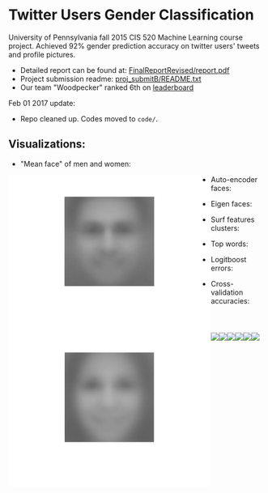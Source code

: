 # Twitter Users Gender Classification

University of Pennsylvania fall 2015 CIS 520 Machine Learning course project. Achieved 92% gender prediction accuracy on twitter users' tweets and profile pictures.

- Detailed report can be found at: [FinalReportRevised/report.pdf](FinalReportRevised/report.pdf)
- Project submission readme: [proj_submitB/README.txt](proj_submitB/README.txt)
- Our team "Woodpecker" ranked 6th on [leaderboard](http://www.seas.upenn.edu/~cis520/fall15/leaderboard.html)


Feb 01 2017 update:

- Repo cleaned up. Codes moved to `code/`.





## Visualizations:

- "Mean face" of men and women:

<img width="400px" style="float: left;" src="imgs/m_mean.jpg"> <img width="400px" style="float: left;" src="imgs/wm_mean.jpg"> 

- Auto-encoder faces:

<img style="float: left;" src="FinalReportRevised/imgs/autoencoder.png">

- Eigen faces:

<img style="float: left;" src="FinalReportRevised/imgs/pca_faces.JPG">

- Surf features clusters:

<img style="float: left;" src="FinalReportRevised/imgs/surf_clusters.PNG">

- Top words:

<img style="float: left;" src="FinalReportRevised/imgs/topwords.jpg">

- Logitboost errors:

<img style="float: left;" src="FinalReportRevised/imgs/logitboost.jpg">

- Cross-validation accuracies:

<img style="float: left;" src="FinalReportRevised/imgs/ens_add_acc.jpg">
